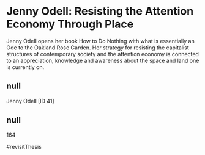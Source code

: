 # Jenny Odell: Resisting the Attention Economy Through Place

Jenny Odell opens her book How to Do Nothing with what is essentially an Ode to the Oakland Rose Garden. Her strategy for resisting the capitalist structures of contemporary society and the attention economy is connected to an appreciation, knowledge and awareness about the space and land one is currently on. 

## null

Jenny Odell [ID 41]

## null

164

#revisitThesis 
